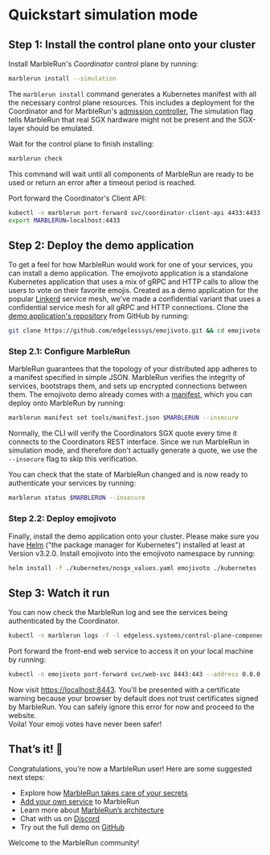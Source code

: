 # Quickstart simulation mode

## Step 1: Install the control plane onto your cluster

Install MarbleRun's *Coordinator* control plane by running:

```bash
marblerun install --simulation
```

The `marblerun install` command generates a Kubernetes manifest with all the necessary control plane resources.
This includes a deployment for the Coordinator and for MarbleRun's [admission controller.](features/auto-injection)
The simulation flag tells MarbleRun that real SGX hardware might not be present and the SGX-layer should be emulated.

Wait for the control plane to finish installing:

```bash
marblerun check
```

This command will wait until all components of MarbleRun are ready to be used or return an error after a timeout period is reached.

Port forward the Coordinator's Client API:

```bash
kubectl -n marblerun port-forward svc/coordinator-client-api 4433:4433 --address localhost >/dev/null &
export MARBLERUN=localhost:4433
```

## Step 2: Deploy the demo application

To get a feel for how MarbleRun would work for one of your services, you can install a demo application.
The emojivoto application is a standalone Kubernetes application that uses a mix of gRPC and HTTP calls to allow the users to vote on their favorite emojis.
Created as a demo application for the popular [Linkerd](https://linkerd.io) service mesh, we've made a confidential variant that uses a confidential service mesh for all gRPC and HTTP connections.
Clone the [demo application's repository]( https://github.com/edgelesssys/emojivoto.git) from GitHub by running:

```bash
git clone https://github.com/edgelesssys/emojivoto.git && cd emojivoto
```

### Step 2.1: Configure MarbleRun

MarbleRun guarantees that the topology of your distributed app adheres to a manifest specified in simple JSON.
MarbleRun verifies the integrity of services, bootstraps them, and sets up encrypted connections between them.
The emojivoto demo already comes with a [manifest](https://github.com/edgelesssys/emojivoto/blob/main/tools/manifest.json), which you can deploy onto MarbleRun by running:

```bash
marblerun manifest set tools/manifest.json $MARBLERUN --insecure
```

Normally, the CLI will verify the Coordinators SGX quote every time it connects to the Coordinators REST interface.
Since we run MarbleRun in simulation mode, and therefore don't actually generate a quote, we use the `--insecure` flag to skip this verification.

You can check that the state of MarbleRun changed and is now ready to authenticate your services by running:

```bash
marblerun status $MARBLERUN --insecure
```

### Step 2.2: Deploy emojivoto

Finally, install the demo application onto your cluster.
Please make sure you have [Helm](https://helm.sh/docs/intro/install/) ("the package manager for Kubernetes") installed at least at Version v3.2.0.
Install emojivoto into the emojivoto namespace by running:

```bash
helm install -f ./kubernetes/nosgx_values.yaml emojivoto ./kubernetes --create-namespace -n emojivoto
```

## Step 3: Watch it run

You can now check the MarbleRun log and see the services being authenticated by the Coordinator.

```bash
kubectl -n marblerun logs -f -l edgeless.systems/control-plane-component=coordinator
```

Port forward the front-end web service to access it on your local machine by running:

```bash
kubectl -n emojivoto port-forward svc/web-svc 8443:443 --address 0.0.0.0
```

Now visit [https://localhost:8443](https://localhost:8443).
You'll be presented with a certificate warning because your browser by default does not trust certificates signed by MarbleRun.
You can safely ignore this error for now and proceed to the website.\
Voila! Your emoji votes have never been safer!

## That’s it! 👏

Congratulations, you’re now a MarbleRun user! Here are some suggested next steps:

* Explore how [MarbleRun takes care of your secrets](features/secrets-management.md)
* [Add your own service](workflows/add-service.md) to MarbleRun
* Learn more about [MarbleRun’s architecture](getting-started/concepts.md)
* Chat with us on [Discord](https://discord.gg/rH8QTH56JN)
* Try out the full demo on [GitHub](https://github.com/edgelesssys/emojivoto)

Welcome to the MarbleRun community!
